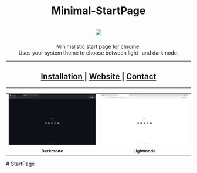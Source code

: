 <h1 align="center">Minimal-StartPage</h1>
<h2 align="center"><a href="https://www.codefactor.io/repository/github/nimplex/minimal-startpage/overview/main"><img src="https://www.codefactor.io/repository/github/nimplex/minimal-startpage/badge/main"/></a></h2>

<p align="center"> Minimalistic start page for chrome. </br>
 Uses your system theme to choose between light- and darkmode. </p>

---

<h2 align="center"><a href="/Installation.md"> Installation </a> | <a href="https://nimplex.github.io/Minimal-StartPage/"> Website </a> | <a href="https://nimplex.xyz/contact"> Contact </a></h2>

---

<table>	
	<tr>
		<td align="center">	
				<img src="assets/screenshot_dark.png" width="800px;" alt="Darkmode"/>	
				<br/>	
				<sub>	
					<b>Darkmode</b>	
				</sub>	
			  <br/>
		</td>	
		<td align="center">	
				<img src="assets/screenshot_light.png" width="800px;" alt="Lightmode"/>	
				<br/>	
				<sub>	
					<b>Lightmode</b>	
				</sub>	
			  <br/>	
		</td>	
</table>
# StartPage

